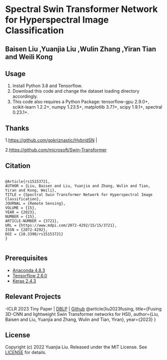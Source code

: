 # Spectral Swin Transformer Network for Hyperspectral Image Classification

##  Baisen Liu ,Yuanjia Liu ,Wulin Zhang ,Yiran Tian  and Weili Kong 


## Usage
1. Install Python 3.8 and Tensorflow.  
2. Download this code and change the dataset loading directory accordingly.
3. This code also requires a Python Package: tensorflow-gpu 2.9.0+, scikit-learn 1.2.2+, numpy 1.23.5+, matplotlib 3.7.1+, scipy 1.9.1+, spectral 0.23.1+.

## Thanks
1.https://github.com/gokriznastic/HybridSN | 

2.https://github.com/microsoft/Swin-Transformer

## Citation

```

@Article{rs15153721,
AUTHOR = {Liu, Baisen and Liu, Yuanjia and Zhang, Wulin and Tian, Yiran and Kong, Weili},
TITLE = {Spectral Swin Transformer Network for Hyperspectral Image Classification},
JOURNAL = {Remote Sensing},
VOLUME = {15},
YEAR = {2023},
NUMBER = {15},
ARTICLE-NUMBER = {3721},
URL = {https://www.mdpi.com/2072-4292/15/15/3721},
ISSN = {2072-4292},
DOI = {10.3390/rs15153721}
}


```

## Prerequisites

- [Anaconda 4.8.3](https://www.anaconda.com/download/#linux) &ensp;
- [Tensorflow 2.6.0](https://github.com/tensorflow/tensorflow/tree/r2.4) &ensp;
- [Keras 2.4.3](https://github.com/fchollet/keras) &ensp;

## Relevant Projects

-ICLR 2023 Tiny Paper | [DBLP](https://dblp.org/rec/conf/iclr/LiuLZT23.html) | [Github](https://github.com/MinatoRyu007/CNN-Swin)
@article{liu2023fusing,
  title={Fusing 3D-CNN and lightweight Swin Transformer networks for HSI},
  author={Liu, Baisen and Liu, Yuanjia and Zhang, Wulin and Tian, Yiran},
  year={2023}
}

## License

Copyright (c) 2022 Yuanjia Liu. Released under the MIT License. See [LICENSE](LICENSE) for details.
